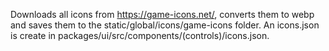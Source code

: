 Downloads all icons from https://game-icons.net/, converts them to webp and saves them to the static/global/icons/game-icons folder. An icons.json is create in packages/ui/src/components/(controls)/icons.json.
